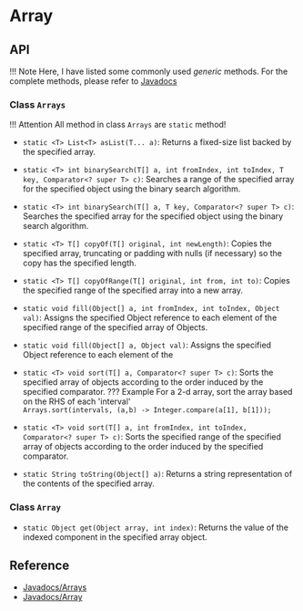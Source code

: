 # Array
## API
!!! Note
    Here, I have listed some commonly used *generic* methods. For the complete methods, please refer to [Javadocs](https://docs.oracle.com/javase/8/docs/api/)
### Class `Arrays`
!!! Attention
    All method in class `Arrays` are `static` method!
- `static <T> List<T> asList(T... a)`: Returns a fixed-size list backed by the specified array.
- `static <T> int binarySearch(T[] a, int fromIndex, int toIndex, T key, Comparator<? super T> c)`: Searches a range of the specified array for the specified object using the binary search algorithm.
- `static <T> int binarySearch(T[] a, T key, Comparator<? super T> c)`: Searches the specified array for the specified object using the binary search algorithm.
- `static <T> T[] copyOf(T[] original, int newLength)`: Copies the specified array, truncating or padding with nulls (if necessary) so the copy has the specified length.
- `static <T> T[] copyOfRange(T[] original, int from, int to)`: Copies the specified range of the specified array into a new array.
- `static void fill(Object[] a, int fromIndex, int toIndex, Object val)`: Assigns the specified Object reference to each element of the specified range of the specified array of Objects.
- `static void fill(Object[] a, Object val)`: Assigns the specified Object reference to each element of the
- `static <T> void sort(T[] a, Comparator<? super T> c)`: Sorts the specified array of objects according to the order induced by the specified comparator.
??? Example
    For a 2-d array, sort the array based on the RHS of each 'interval'<br/>
    `Arrays.sort(intervals, (a,b) -> Integer.compare(a[1], b[1]));`

- `static <T> void sort(T[] a, int fromIndex, int toIndex, Comparator<? super T> c)`: Sorts the specified range of the specified array of objects according to the order induced by the specified comparator.
- `static String toString(Object[] a)`: Returns a string representation of the contents of the specified array.
### Class `Array`
- `static Object get(Object array, int index)`: Returns the value of the indexed component in the specified array object.

## Reference
- [Javadocs/Arrays](https://docs.oracle.com/javase%2F8%2Fdocs%2Fapi%2F%2F/java/util/Arrays.html)
- [Javadocs/Array](https://docs.oracle.com/javase%2F8%2Fdocs%2Fapi%2F%2F/java/lang/reflect/Array.html)